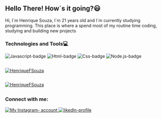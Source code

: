 <h2><Strong> Hello There! How´s it going?😃</strong></h2> 

<p>Hi, I´m Henrique Souza, I´m 21 years old and I´m currently studying programming.
This place is where a spend most of my routine time coding, studying and building new projects</p>

<h3>Technologies and Tools💻</h3>
<div>
 <img src="https://img.shields.io/badge/JavaScript-F7DF1E?style=for-the-badge&logo=javascript&logoColor=black" alt="Javascript-badge">
 <img src="https://img.shields.io/badge/HTML5-E34F26?style=for-the-badge&logo=html5&logoColor=white" alt="Html-badge">
 <img src="https://img.shields.io/badge/CSS3-1572B6?style=for-the-badge&logo=css3&logoColor=white" alt="Css-badge">
 <img src="https://img.shields.io/badge/Node.js-43853D?style=for-the-badge&logo=node.js&logoColor=white" alt="Node.js-badge">

</div>

##

[![HenriqueFSouza](https://github-readme-stats.vercel.app/api/top-langs/?username=HenriqueFSouza&hide=html&layout=compact&theme=dark)](https://github.com/HenriqueFSouza/)

##

 [![HenriqueFSouza](https://github-readme-stats.vercel.app/api?username=HenriqueFSouza&theme=dark&show_icons=true)](https://github.com/HenriqueFSouza/)

##

<h3> Connect with me:</h3>

<div>
 <a href="https://www.instagram.com/szhenrique0/"> <img src="https://img.shields.io/badge/Instagram-E4405F?style=for-the-badge&logo=instagram&logoColor=white" alt="My Instagram-   account"> </a> 
<a href='https://www.linkedin.com/in/henrique-souza-794500226/' target="_blank" /> <img src="https://img.shields.io/badge/LinkedIn-0077B5?style=for-the-badge&logo=linkedin&logoColor=white" alt="likedln-profile"> </a> 
</div>
